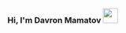 ### Hi, I'm Davron Mamatov <img src="https://media3.giphy.com/media/gM5qFksULw54NMWyry/giphy.gif?cid=ecf05e473jx7zcyo34a9h59eo5o9g5sstt2awb1kxew2al3l&rid=giphy.gif&ct=s" width="30px"/>
